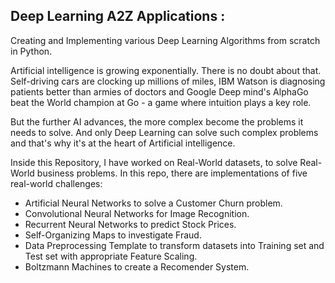 ## Deep Learning A2Z Applications : 
 Creating and Implementing various Deep Learning Algorithms from scratch in Python.  



 Artificial intelligence is growing exponentially. There is no doubt about that. Self-driving cars are clocking up millions of miles, IBM Watson is diagnosing patients better than armies of doctors and Google Deep mind's AlphaGo beat the World champion at Go - a game where intuition plays a key role.  

 But the further AI advances, the more complex become the problems it needs to solve. And only Deep Learning can solve such complex problems and that's why it's at the heart of Artificial intelligence.  



 Inside this Repository, I have worked on Real-World datasets, to solve Real-World business problems. In this repo, there are implementations of five real-world challenges:  


 - Artificial Neural Networks to solve a Customer Churn problem.  
 - Convolutional Neural Networks for Image Recognition.  
 - Recurrent Neural Networks to predict Stock Prices.  
 - Self-Organizing Maps to investigate Fraud.  
 - Data Preprocessing Template to transform datasets into Training set and Test set with appropriate Feature Scaling.  
 - Boltzmann Machines to create a Recomender System.  
